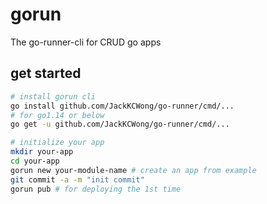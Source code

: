 # gorun

The go-runner-cli for CRUD go apps

## get started

```bash
# install gorun cli
go install github.com/JackKCWong/go-runner/cmd/...
# for go1.14 or below
go get -u github.com/JackKCWong/go-runner/cmd/...

# initialize your app
mkdir your-app
cd your-app
gorun new your-module-name # create an app from example 
git commit -a -m "init commit"
gorun pub # for deploying the 1st time
```
